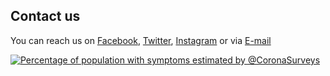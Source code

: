 ## Contact us

You can reach us on [Facebook](https://www.facebook.com/groups/209076966867175/), [Twitter](https://twitter.com/coronasurveys), [Instagram](https://www.instagram.com/coronasurveys/) or via [E-mail](mailto:coronasurveys@gmail.com)

<a href="{{ '/data' | relative_url }}"><img src="https://coronasurveys.org/assets/images/graph1.png" alt="
Percentage of population with symptoms estimated by @CoronaSurveys"></a>
